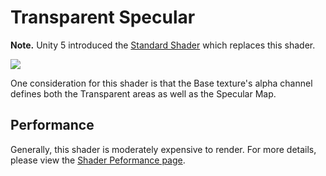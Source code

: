 Transparent Specular
====================

**Note.** Unity 5 introduced the [Standard Shader](shader-StandardShader) which replaces this shader.

![](../uploads/Shaders/Shader-TransSpec.png) 

One consideration for this shader is that the Base texture's alpha channel defines both the Transparent areas as well as the Specular Map.

<!-- include shader-TransFamilyImport -->

<!-- include shader-SpecularSubsetImport -->

Performance
-----------


Generally, this shader is moderately expensive to render. For more details, please view the [Shader Peformance page](shader-Performance).
